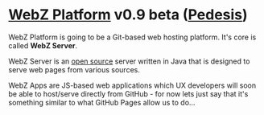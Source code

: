 # [WebZ Platform](http://ww.webz.bz/) v0.9 beta ([Pedesis](https://www.pinterest.com/teremterem/pedesis-from-ancient-greek-a-leaping/))

WebZ Platform is going to be a Git-based web hosting platform. It's core is called **WebZ Server**.

WebZ Server is an [open source](https://github.com/terems-org/webz-server) server written in Java
that is designed to serve web pages from various sources.

WebZ Apps are JS-based web applications which UX developers will soon be able to host/serve directly
from GitHub - for now lets just say that it's something similar to what GitHub Pages allow us to do...
